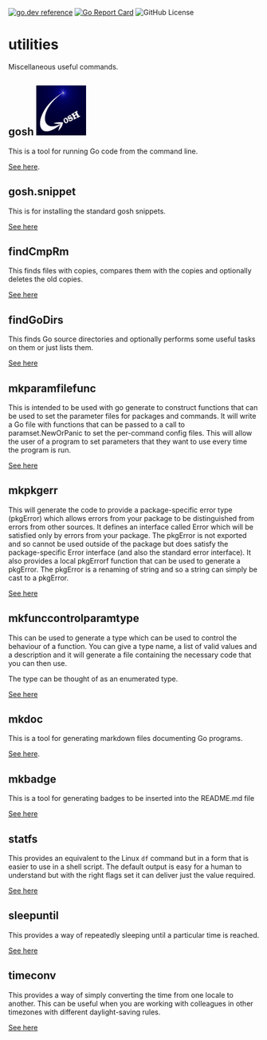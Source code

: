 <!-- Code generated by mkbadge; DO NOT EDIT. START -->
[![go.dev reference](https://img.shields.io/badge/go.dev-reference-green?logo=go)](https://pkg.go.dev/mod/github.com/nickwells/utilities)
[![Go Report Card](https://goreportcard.com/badge/github.com/nickwells/utilities)](https://goreportcard.com/report/github.com/nickwells/utilities)
![GitHub License](https://img.shields.io/github/license/nickwells/utilities)
<!-- Code generated by mkbadge; DO NOT EDIT. END -->
# utilities
Miscellaneous useful commands.


## gosh ![gosh](gosh/_images/gosh.100x100.gif)
This is a tool for running Go code from the command line.

[See here](gosh/_gosh.DOC.md).

## gosh.snippet
This is for installing the standard gosh snippets.

[See here](gosh.snippet/_gosh.snippet.DOC.md)

## findCmpRm
This finds files with copies, compares them with the copies and optionally
deletes the old copies.

[See here](findCmpRm/_findCmpRm.DOC.md)


## findGoDirs
This finds Go source directories and optionally performs some useful tasks on
them or just lists them.

[See here](findGoDirs/_findGoDirs.DOC.md)

## mkparamfilefunc
This is intended to be used with go generate to construct functions that can
be used to set the parameter files for packages and commands. It will write a
Go file with functions that can be passed to a call to paramset.NewOrPanic to
set the per-command config files. This will allow the user of a program to
set parameters that they want to use every time the program is run.

[See here](mkparamfilefunc/_mkparamfilefunc.DOC.md)

## mkpkgerr
This will generate the code to provide a package-specific error type
(pkgError) which allows errors from your package to be distinguished from
errors from other sources. It defines an interface called Error which will be
satisfied only by errors from your package. The pkgError is not exported and
so cannot be used outside of the package but does satisfy the
package-specific Error interface (and also the standard error interface). It
also provides a local pkgErrorf function that can be used to generate a
pkgError. The pkgError is a renaming of string and so a string can simply be
cast to a pkgError.

[See here](mkpkgerr/_mkpkgerr.DOC.md)

## mkfunccontrolparamtype
This can be used to generate a type which can be used to control the
behaviour of a function. You can give a type name, a list of valid values and
a description and it will generate a file containing the necessary code that
you can then use.

The type can be thought of as an enumerated type.

[See here](mkparamfilefunc/_mkparamfilefunc.DOC.md)

## mkdoc
This is a tool for generating markdown files documenting Go programs.

[See here](mkdoc/_mkdoc.DOC.md).

## mkbadge
This is a tool for generating badges to be inserted into the README.md file

[See here](mkbadge/_mkbadge.DOC.md)

## statfs
This provides an equivalent to the Linux `df` command but in a form that is easier
to use in a shell script. The default output is easy for a human to
understand but with the right flags set it can deliver just the value
required.

[See here](statfs/_statfs.DOC.md)

## sleepuntil
This provides a way of repeatedly sleeping until a particular time is
reached.

[See here](sleepuntil/_sleepuntil.DOC.md)

## timeconv
This provides a way of simply converting the time from one locale to
another. This can be useful when you are working with colleagues in other
timezones with different daylight-saving rules.

[See here](timeconv/_timeconv.DOC.md)
